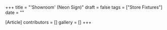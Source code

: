 +++
title = "'Showroom' (Neon Sign)"
draft = false
tags = ["Store Fixtures"]
date = ""

[Article]
contributors = []
gallery = []
+++